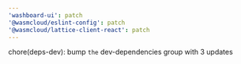 ```yaml
---
'washboard-ui': patch
'@wasmcloud/eslint-config': patch
'@wasmcloud/lattice-client-react': patch
---
```


chore(deps-dev): bump `the` dev-dependencies group with 3 updates
